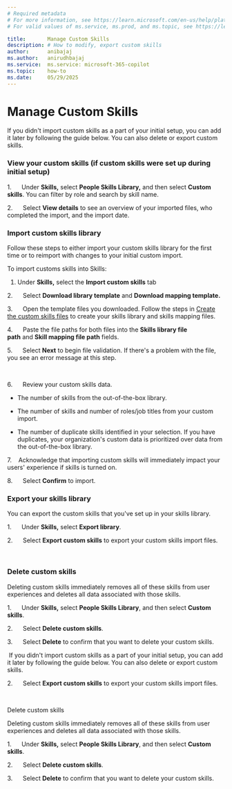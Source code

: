 ```yaml
---
# Required metadata
# For more information, see https://learn.microsoft.com/en-us/help/platform/learn-editor-add-metadata
# For valid values of ms.service, ms.prod, and ms.topic, see https://learn.microsoft.com/en-us/help/platform/metadata-taxonomies

title:       Manage Custom Skills
description: # How to modify, export custom skills
author:      anibajaj 
ms.author:   anirudhbajaj
ms.service:  ms.service: microsoft-365-copilot
ms.topic:    how-to
ms.date:     05/29/2025
---
```


# Manage Custom Skills

If you didn't import custom skills as a part of your initial setup, you can add it later by following the guide below. You can also delete or export custom skills.



### View your custom skills (if custom skills were set up during initial setup)

1.      Under **Skills,** select **People Skills Library,** and then select **Custom skills**. You can filter by role and search by skill name.

2.      Select **View details** to see an overview of your imported files, who completed the import, and the import date.

### Import custom skills library

Follow these steps to either import your custom skills library for the first time or to reimport with changes to your initial custom import.



To import customs skills into Skills:

1. Under **Skills,** select the **Import custom skills** tab

2.      Select **Download library template** and **Download mapping template.**

3.      Open the template files you downloaded. Follow the steps in [Create the custom skills files](/viva/skills/skills-get-started) to create your skills library and skills mapping files.

4.      Paste the file paths for both files into the **Skills library file path** and **Skill mapping file path** fields.

5.      Select **Next** to begin file validation. If there's a problem with the file, you see an error message at this step.

 



6.      Review your custom skills data.

- The number of skills from the out-of-the-box library.

- The number of skills and number of roles/job titles from your custom import.

- The number of duplicate skills identified in your selection. If you have duplicates, your organization's custom data is prioritized over data from the out-of-the-box library.

7.    Acknowledge that importing custom skills will immediately impact your users' experience if skills is turned on.

8.      Select **Confirm** to import.



### Export your skills library

You can export the custom skills that you've set up in your skills library.

1.      Under **Skills,** select **Export library**.

2.      Select **Export custom skills** to export your custom skills import files.

 



### Delete custom skills

Deleting custom skills immediately removes all of these skills from user experiences and deletes all data associated with those skills.

1.      Under **Skills,** select **People Skills Library**, and then select **Custom skills**.

2.      Select **Delete custom skills**.

3.      Select **Delete** to confirm that you want to delete your custom skills.

 If you didn't import custom skills as a part of your initial setup, you can add it later by following the guide below. You can also delete or export custom skills.

2.      Select **Export custom skills** to export your custom skills import files.

 



Delete custom skills

Deleting custom skills immediately removes all of these skills from user experiences and deletes all data associated with those skills.

1.      Under **Skills,** select **People Skills Library**, and then select **Custom skills**.

2.      Select **Delete custom skills**.

3.      Select **Delete** to confirm that you want to delete your custom skills.

 



